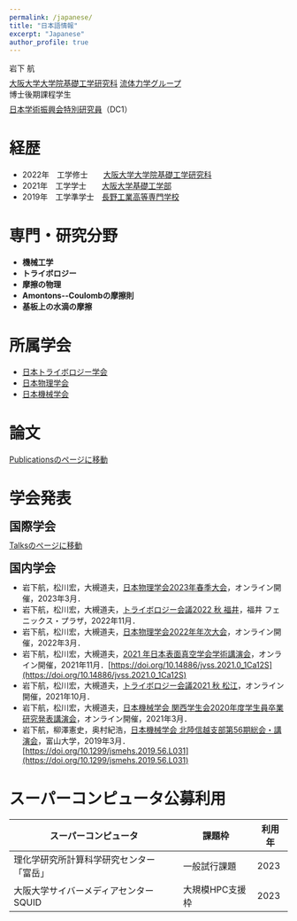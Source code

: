 ```yaml
---
permalink: /japanese/
title: "日本語情報"
excerpt: "Japanese"
author_profile: true
---
```


岩下 航
<p style="margin-bottom: -0.5em; "></p>

[大阪大学大学院基礎工学研究科](https://www.es.osaka-u.ac.jp/ja/) [流体力学グループ](https://fm.me.es.osaka-u.ac.jp/index.html) <br>
博士後期課程学生
<p style="margin-bottom: -0.5em; "></p>

[日本学術振興会特別研究員](https://www.jsps.go.jp/j-pd/index.html)（DC1）


経歴
=====

* 2022年　工学修士　　[大阪大学大学院基礎工学研究科](https://www.es.osaka-u.ac.jp/ja/)
* 2021年　工学学士　　[大阪大学基礎工学部](https://www.es.osaka-u.ac.jp/ja/)
* 2019年　工学準学士　[長野工業高等専門学校](https://www.nagano-nct.ac.jp/english/index.php)

<p style="margin-bottom: 1.5em; "></p>

専門・研究分野
======
* <b>機械工学</b>
* <b>トライボロジー</b>
* <b>摩擦の物理</b>
* <b>Amontons--Coulombの摩擦則</b>
* <b>基板上の水滴の摩擦</b>

所属学会
=====
* [日本トライボロジー学会](https://www.tribology.jp/index.html)
* [日本物理学会](https://www.jps.or.jp/)
* [日本機械学会](https://www.jsme.or.jp/)

<p style="margin-bottom: 2em; "></p>

論文
=====
[Publicationsのページに移動](https://wataiwashi.github.io/publications/)

学会発表
=====
<p style="margin-bottom: -1em; "></p>

国際学会
------
<p style="margin-bottom: -0.5em; "></p>

[Talksのページに移動](https://wataiwashi.github.io/talks/)
<p style="margin-bottom: -1em; "></p>

国内学会
-------
<p style="margin-bottom: -0.5em; "></p>

* 岩下航，松川宏，大槻道夫，[日本物理学会2023年春季大会](https://www.jps.or.jp/activities/meetings/spring/spring_index.php)，オンライン開催，2023年3月．
* 岩下航，松川宏，大槻道夫，[トライボロジー会議2022 秋 福井](https://www.tribology.jp/conference/tribology_conference/22fukui/index.html)，福井 フェニックス・プラザ，2022年11月．
* 岩下航，松川宏，大槻道夫，[日本物理学会2022年年次大会](jps.or.jp/activities/meetings/annual/annual-index.php)，オンライン開催，2022年3月．
* 岩下航，松川宏，大槻道夫，[2021 年日本表面真空学会学術講演会](https://www.jvss.jp/annual/mtg2021/)，オンライン開催，2021年11月．[https://doi.org/10.14886/jvss.2021.0_1Ca12S](https://doi.org/10.14886/jvss.2021.0_1Ca12S)
* 岩下航，松川宏，大槻道夫，[トライボロジー会議2021 秋 松江](https://www.tribology.jp/conference/tribology_conference/21matsue/index.html)，オンライン開催，2021年10月．
* 岩下航，松川宏，大槻道夫，[日本機械学会 関西学生会2020年度学生員卒業研究発表講演会](https://confit.atlas.jp/guide/event/ksconf2021s/top)，オンライン開催，2021年3月．
* 岩下航，柳澤憲史，奥村紀浩，[日本機械学会 北陸信越支部第56期総会・講演会](https://www.jsme.or.jp/conference/hsconf19/)，富山大学，2019年3月．[https://doi.org/10.1299/jsmehs.2019.56.L031](https://doi.org/10.1299/jsmehs.2019.56.L031)

<p style="margin-bottom: 1.5em; "></p>

スーパーコンピュータ公募利用
=====

|  スーパーコンピュータ  |  課題枠  |  利用年  |
| ---- | ---- | ---- |
|  理化学研究所計算科学研究センター 「富岳」  |  一般試行課題  | 2023 |
|  大阪大学サイバーメディアセンター SQUID  |  大規模HPC支援枠  | 2023 |
